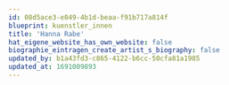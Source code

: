 ```yaml
---
id: 08d5ace3-e049-4b1d-beaa-f91b717a814f
blueprint: kuenstler_innen
title: 'Hanna Rabe'
hat_eigene_website_has_own_website: false
biographie_eintragen_create_artist_s_biography: false
updated_by: b1a43fd3-c865-4122-b6cc-50cfa81a1985
updated_at: 1691009893
---
```

